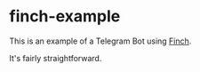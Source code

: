 # finch-example

This is an example of a Telegram Bot using [Finch](https://github.com/Syfaro/finch).

It's fairly straightforward.
